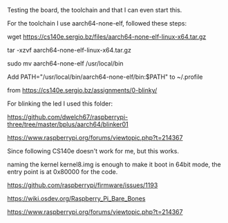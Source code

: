 Testing the board, the toolchain and that I can even start this.

For the toolchain I use aarch64-none-elf, followed these steps:

wget https://cs140e.sergio.bz/files/aarch64-none-elf-linux-x64.tar.gz

tar -xzvf aarch64-none-elf-linux-x64.tar.gz

sudo mv aarch64-none-elf /usr/local/bin

Add PATH="/usr/local/bin/aarch64-none-elf/bin:$PATH" to ~/.profile

from https://cs140e.sergio.bz/assignments/0-blinky/

For blinking the led I used this folder:

https://github.com/dwelch67/raspberrypi-three/tree/master/bplus/aarch64/blinker01

https://www.raspberrypi.org/forums/viewtopic.php?t=214367

Since following CS140e doesn't work for me, but this works.

naming the kernel kernel8.img is enough to make it boot in 64bit mode, the entry point is at 0x80000 for the code.

https://github.com/raspberrypi/firmware/issues/1193

https://wiki.osdev.org/Raspberry_Pi_Bare_Bones

https://www.raspberrypi.org/forums/viewtopic.php?t=214367
